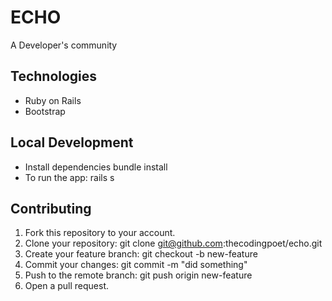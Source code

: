 # ECHO

A Developer's community

## Technologies

- Ruby on Rails
- Bootstrap

## Local Development

- Install dependencies bundle install
- To run the app: rails s

## Contributing

1. Fork this repository to your account.
2. Clone your repository: git clone git@github.com:thecodingpoet/echo.git
3. Create your feature branch: git checkout -b new-feature
4. Commit your changes: git commit -m "did something"
5. Push to the remote branch: git push origin new-feature
6. Open a pull request.
